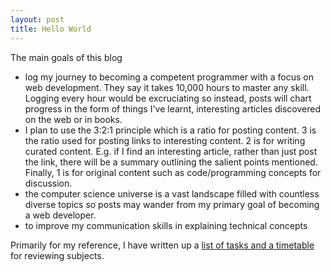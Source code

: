 ```yaml
---
layout: post
title: Hello World
---
```


The main goals of this blog

- log my journey to becoming a competent programmer with a focus on web development. They say it takes 10,000 hours to master any skill.  Logging every hour would be excruciating so instead, posts will chart progress in the form of things I've learnt, interesting articles discovered on the web or in books.
- I plan to use the 3:2:1 principle which is a ratio for posting content.  3 is the ratio used for posting links to interesting content. 2 is for writing curated content. E.g. if I find an interesting article, rather than just post the link, there will be a summary outlining the salient points mentioned.  Finally, 1 is for original content such as code/programming concepts for discussion.
- the computer science universe is a vast landscape filled with countless diverse topics so posts may wander from my primary goal of becoming a web developer.
- to improve my communication skills in explaining technical concepts

Primarily for my reference, I have written up a [list of tasks and a timetable][1] for reviewing subjects.

[1]:https://docs.google.com/spreadsheets/d/1qL33_v67Vcw5Dddn9gb3H-H6qjDuYU1OChUuHtJh_po/edit?usp=sharing